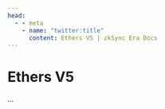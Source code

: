 ```yaml
---
head:
  - - meta
    - name: "twitter:title"
      content: Ethers V5 | zkSync Era Docs
---
```


# Ethers V5

...
